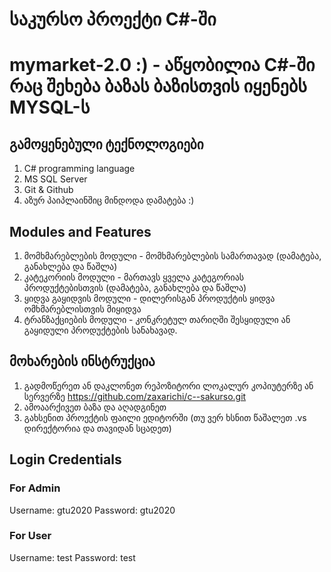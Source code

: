 # საკურსო პროექტი C#-ში
# mymarket-2.0 :) - აწყობილია C#-ში რაც შეხება ბაზას ბაზისთვის იყენებს MYSQL-ს

## გამოყენებული ტექნოლოგიები 
1. C# programming language 
2. MS SQL Server
4. Git & Github
5. აზურ პაიპლაინშიც მინდოდა დამატება :)

## Modules and Features
1. მომხმარებლების მოდული - მომხმარებლების სამართავად (დამატება, განახლება და წაშლა)
3. კატეკორიის მოდული - მართავს ყველა კატეგორიას პროდუქტებისთვის (დამატება, განახლება და წაშლა)
4. ყიდვა გაყიდვის მოდული - დილერისგან პროდუქტის ყიდვა ომხმარებლისთვის მიყიდვა
5. ტრანზაქციების მოდული - კონკრეტულ თარიღში შესყიდული ან გაყიდული პროდუქტების სანახავად.


## მოხარების ინსტრუქცია
1. გადმოწერეთ ან დაკლონეთ რეპოზიტორი ლოკალურ კოპიუტერზე ან სერვერზე https://github.com/zaxarichi/c--sakurso.git
2. ამოაარქივეთ ბაზა და აღადგინეთ
3. გახსენით პროექტის ფაილი ედიტორში (თუ ვერ ხსნით წაშალეთ .vs დირექტორია და თავიდან სცადეთ)

## Login Credentials
### For Admin
Username: gtu2020
Password: gtu2020

### For User
Username: test
Password: test

